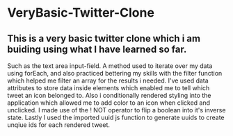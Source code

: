 # VeryBasic-Twitter-Clone

This is a very basic twitter clone which i am buiding using what I have learned so far. 
-
Such as the text area input-field. A method used to iterate over my data using forEach, and also practiced bettering my skills with the filter function which helped me filter an array for the results i needed. I've used data attributes to store data inside elements which enabled me to tell which tweet an icon belonged to. Also i conditionally rendered styling into the application which allowed me to add color to an icon when clicked and unclicked. I made use of the ! NOT operator to flip a boolean into it's inverse state. Lastly I used the imported uuid js function to generate uuids to create unqiue ids for each rendered tweet. 